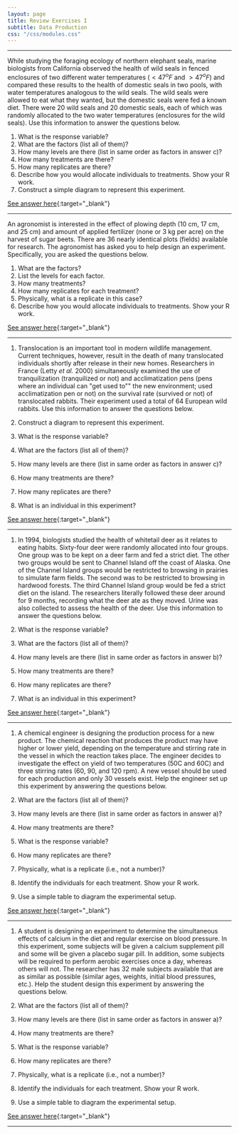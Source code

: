 ```yaml
---
layout: page
title: Review Exercises I
subtitle: Data Production
css: "/css/modules.css"
---
```


----

While studying the foraging ecology of northern elephant seals, marine biologists from California observed the health of wild seals in fenced enclosures of two different water temperatures ($<47^{o}F$ and $>47^{o}F$) and compared these results to the health of domestic seals in two pools, with water temperatures analogous to the wild seals.  The wild seals were allowed to eat what they wanted, but the domestic seals were fed a known diet.  There were 20 wild seals and 20 domestic seals, each of which was randomly allocated to the two water temperatures (enclosures for the wild seals).  Use this information to answer the questions below.

1. What is the response variable?
1. What are the factors (list all of them)?
1. How many levels are there (list in same order as factors in answer c)?
1. How many treatments are there?
1. How many replicates are there?
1. Describe how you would allocate individuals to treatments.  Show your R work.
1. Construct a simple diagram to represent this experiment.

[See answer here](zRevExAns/DataProduction_ExpDSeals){:target="_blank"}

----

An agronomist is interested in the effect of plowing depth (10 cm, 17 cm, and 25 cm) and amount of applied fertilizer (none or 3 kg per acre) on the harvest of sugar beets. There are 36 nearly identical plots (fields) available for research.  The agronomist has asked you to help design an experiment.  Specifically, you are asked the questions below.

1. What are the factors?
1. List the levels for each factor.
1. How many treatments?
1. How many replicates for each treatment?
1. Physically, what is a replicate in this case?
1. Describe how you would allocate individuals to treatments.  Show your R work.

[See answer here](zRevExAns/DataProduction_Fert1){:target="_blank"}

----

1. Translocation is an important tool in modern wildlife management. Current techniques, however, result in the death of many translocated individuals shortly after release in their new homes. Researchers in France (Letty *et al.* 2000) simultaneously examined the use of tranquilization (tranquilized or not) and acclimatization pens (pens where an individual can "get used to"" the new environment; used acclimatization pen or not) on the survival rate (survived or not) of translocated rabbits. Their experiment used a total of 64 European wild rabbits. Use this information to answer the questions below.

1. Construct a diagram to represent this experiment.
1. What is the response variable?
1. What are the factors (list all of them)?
1. How many levels are there (list in same order as factors in answer c)?
1. How many treatments are there?
1. How many replicates are there?
1. What is an individual in this experiment?

[See answer here](zRevExAns/DataProduction_ExpDTrans){:target="_blank"}

----

1. In 1994, biologists studied the health of whitetail deer as it relates to eating habits. Sixty-four deer were randomly allocated into four groups. One group was to be kept on a deer farm and fed a strict diet. The other two groups would be sent to Channel Island off the coast of Alaska. One of the Channel Island groups would be restricted to browsing in prairies to simulate farm fields. The second was to be restricted to browsing in hardwood forests. The third Channel Island group would be fed a strict diet on the island. The researchers literally followed these deer around for 9 months, recording what the deer ate as they moved. Urine was also collected to assess the health of the deer. Use this information to answer the questions below.

1. What is the response variable?
1. What are the factors (list all of them)?
1. How many levels are there (list in same order as factors in answer b)?
1. How many treatments are there?
1. How many replicates are there?
1. What is an individual in this experiment?

[See answer here](zRevExAns/DataProduction_ExpDDeerDiet){:target="_blank"}

----

1. A chemical engineer is designing the production process for a new product. The chemical reaction that produces the product may have higher or lower yield, depending on the temperature and stirring rate in the vessel in which the reaction takes place. The engineer decides to investigate the effect on yield of two temperatures (50C and 60C) and three stirring rates (60, 90, and 120 rpm). A new vessel should be used for each production and only 30 vessels exist. Help the engineer set up this experiment by answering the questions below.

1. What are the factors (list all of them)?
1. How many levels are there (list in same order as factors in answer a)?
1. How many treatments are there?
1. What is the response variable?
1. How many replicates are there?
1. Physically, what is a replicate (i.e., not a number)?
1. Identify the individuals for each treatment.  Show your R work.
1. Use a simple table to diagram the experimental setup.

[See answer here](zRevExAns/DataProduction_ExpDChemRxn){:target="_blank"}

----

1. A student is designing an experiment to determine the simultaneous effects of calcium in the diet and regular exercise on blood pressure. In this experiment, some subjects will be given a calcium supplement pill and some will be given a placebo sugar pill. In addition, some subjects will be required to perform aerobic exercises once a day, whereas others will not. The researcher has 32 male subjects available that are as similar as possible (similar ages, weights, initial blood pressures, etc.).  Help the student design this experiment by answering the questions below.

1. What are the factors (list all of them)?
1. How many levels are there (list in same order as factors in answer a)?
1. How many treatments are there?
1. What is the response variable?
1. How many replicates are there?
1. Physically, what is a replicate (i.e., not a number)?
1. Identify the individuals for each treatment.  Show your R work.
1. Use a simple table to diagram the experimental setup.

[See answer here](zRevExAns/DataProduction_ExpDBP){:target="_blank"}

----

